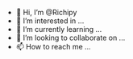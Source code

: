 - 👋 Hi, I’m @Richipy
- 👀 I’m interested in ...
- 🌱 I’m currently learning ...
- 💞️ I’m looking to collaborate on ...
- 📫 How to reach me ...

<!---
Richipy/Richipy is a ✨ special ✨ repository because its `README.md` (this file) appears on your GitHub profile.
You can click the Preview link to take a look at your changes.
--->
